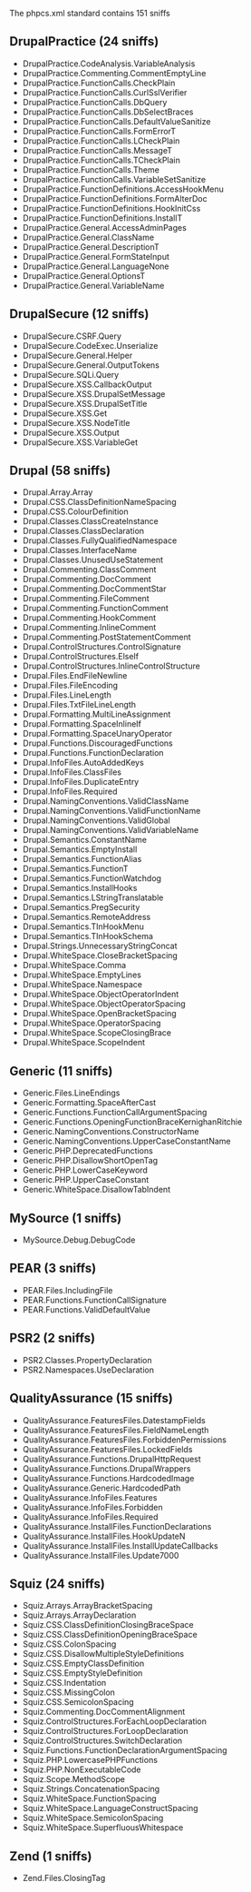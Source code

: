 The phpcs.xml standard contains 151 sniffs

DrupalPractice (24 sniffs)
--------------------------
* DrupalPractice.CodeAnalysis.VariableAnalysis
* DrupalPractice.Commenting.CommentEmptyLine
* DrupalPractice.FunctionCalls.CheckPlain
* DrupalPractice.FunctionCalls.CurlSslVerifier
* DrupalPractice.FunctionCalls.DbQuery
* DrupalPractice.FunctionCalls.DbSelectBraces
* DrupalPractice.FunctionCalls.DefaultValueSanitize
* DrupalPractice.FunctionCalls.FormErrorT
* DrupalPractice.FunctionCalls.LCheckPlain
* DrupalPractice.FunctionCalls.MessageT
* DrupalPractice.FunctionCalls.TCheckPlain
* DrupalPractice.FunctionCalls.Theme
* DrupalPractice.FunctionCalls.VariableSetSanitize
* DrupalPractice.FunctionDefinitions.AccessHookMenu
* DrupalPractice.FunctionDefinitions.FormAlterDoc
* DrupalPractice.FunctionDefinitions.HookInitCss
* DrupalPractice.FunctionDefinitions.InstallT
* DrupalPractice.General.AccessAdminPages
* DrupalPractice.General.ClassName
* DrupalPractice.General.DescriptionT
* DrupalPractice.General.FormStateInput
* DrupalPractice.General.LanguageNone
* DrupalPractice.General.OptionsT
* DrupalPractice.General.VariableName

DrupalSecure (12 sniffs)
------------------------
* DrupalSecure.CSRF.Query
* DrupalSecure.CodeExec.Unserialize
* DrupalSecure.General.Helper
* DrupalSecure.General.OutputTokens
* DrupalSecure.SQLi.Query
* DrupalSecure.XSS.CallbackOutput
* DrupalSecure.XSS.DrupalSetMessage
* DrupalSecure.XSS.DrupalSetTitle
* DrupalSecure.XSS.Get
* DrupalSecure.XSS.NodeTitle
* DrupalSecure.XSS.Output
* DrupalSecure.XSS.VariableGet

Drupal (58 sniffs)
------------------
* Drupal.Array.Array
* Drupal.CSS.ClassDefinitionNameSpacing
* Drupal.CSS.ColourDefinition
* Drupal.Classes.ClassCreateInstance
* Drupal.Classes.ClassDeclaration
* Drupal.Classes.FullyQualifiedNamespace
* Drupal.Classes.InterfaceName
* Drupal.Classes.UnusedUseStatement
* Drupal.Commenting.ClassComment
* Drupal.Commenting.DocComment
* Drupal.Commenting.DocCommentStar
* Drupal.Commenting.FileComment
* Drupal.Commenting.FunctionComment
* Drupal.Commenting.HookComment
* Drupal.Commenting.InlineComment
* Drupal.Commenting.PostStatementComment
* Drupal.ControlStructures.ControlSignature
* Drupal.ControlStructures.ElseIf
* Drupal.ControlStructures.InlineControlStructure
* Drupal.Files.EndFileNewline
* Drupal.Files.FileEncoding
* Drupal.Files.LineLength
* Drupal.Files.TxtFileLineLength
* Drupal.Formatting.MultiLineAssignment
* Drupal.Formatting.SpaceInlineIf
* Drupal.Formatting.SpaceUnaryOperator
* Drupal.Functions.DiscouragedFunctions
* Drupal.Functions.FunctionDeclaration
* Drupal.InfoFiles.AutoAddedKeys
* Drupal.InfoFiles.ClassFiles
* Drupal.InfoFiles.DuplicateEntry
* Drupal.InfoFiles.Required
* Drupal.NamingConventions.ValidClassName
* Drupal.NamingConventions.ValidFunctionName
* Drupal.NamingConventions.ValidGlobal
* Drupal.NamingConventions.ValidVariableName
* Drupal.Semantics.ConstantName
* Drupal.Semantics.EmptyInstall
* Drupal.Semantics.FunctionAlias
* Drupal.Semantics.FunctionT
* Drupal.Semantics.FunctionWatchdog
* Drupal.Semantics.InstallHooks
* Drupal.Semantics.LStringTranslatable
* Drupal.Semantics.PregSecurity
* Drupal.Semantics.RemoteAddress
* Drupal.Semantics.TInHookMenu
* Drupal.Semantics.TInHookSchema
* Drupal.Strings.UnnecessaryStringConcat
* Drupal.WhiteSpace.CloseBracketSpacing
* Drupal.WhiteSpace.Comma
* Drupal.WhiteSpace.EmptyLines
* Drupal.WhiteSpace.Namespace
* Drupal.WhiteSpace.ObjectOperatorIndent
* Drupal.WhiteSpace.ObjectOperatorSpacing
* Drupal.WhiteSpace.OpenBracketSpacing
* Drupal.WhiteSpace.OperatorSpacing
* Drupal.WhiteSpace.ScopeClosingBrace
* Drupal.WhiteSpace.ScopeIndent

Generic (11 sniffs)
-------------------
* Generic.Files.LineEndings
* Generic.Formatting.SpaceAfterCast
* Generic.Functions.FunctionCallArgumentSpacing
* Generic.Functions.OpeningFunctionBraceKernighanRitchie
* Generic.NamingConventions.ConstructorName
* Generic.NamingConventions.UpperCaseConstantName
* Generic.PHP.DeprecatedFunctions
* Generic.PHP.DisallowShortOpenTag
* Generic.PHP.LowerCaseKeyword
* Generic.PHP.UpperCaseConstant
* Generic.WhiteSpace.DisallowTabIndent

MySource (1 sniffs)
-------------------
* MySource.Debug.DebugCode

PEAR (3 sniffs)
---------------
* PEAR.Files.IncludingFile
* PEAR.Functions.FunctionCallSignature
* PEAR.Functions.ValidDefaultValue

PSR2 (2 sniffs)
---------------
* PSR2.Classes.PropertyDeclaration
* PSR2.Namespaces.UseDeclaration

QualityAssurance (15 sniffs)
----------------------------
* QualityAssurance.FeaturesFiles.DatestampFields
* QualityAssurance.FeaturesFiles.FieldNameLength
* QualityAssurance.FeaturesFiles.ForbiddenPermissions
* QualityAssurance.FeaturesFiles.LockedFields
* QualityAssurance.Functions.DrupalHttpRequest
* QualityAssurance.Functions.DrupalWrappers
* QualityAssurance.Functions.HardcodedImage
* QualityAssurance.Generic.HardcodedPath
* QualityAssurance.InfoFiles.Features
* QualityAssurance.InfoFiles.Forbidden
* QualityAssurance.InfoFiles.Required
* QualityAssurance.InstallFiles.FunctionDeclarations
* QualityAssurance.InstallFiles.HookUpdateN
* QualityAssurance.InstallFiles.InstallUpdateCallbacks
* QualityAssurance.InstallFiles.Update7000

Squiz (24 sniffs)
-----------------
* Squiz.Arrays.ArrayBracketSpacing
* Squiz.Arrays.ArrayDeclaration
* Squiz.CSS.ClassDefinitionClosingBraceSpace
* Squiz.CSS.ClassDefinitionOpeningBraceSpace
* Squiz.CSS.ColonSpacing
* Squiz.CSS.DisallowMultipleStyleDefinitions
* Squiz.CSS.EmptyClassDefinition
* Squiz.CSS.EmptyStyleDefinition
* Squiz.CSS.Indentation
* Squiz.CSS.MissingColon
* Squiz.CSS.SemicolonSpacing
* Squiz.Commenting.DocCommentAlignment
* Squiz.ControlStructures.ForEachLoopDeclaration
* Squiz.ControlStructures.ForLoopDeclaration
* Squiz.ControlStructures.SwitchDeclaration
* Squiz.Functions.FunctionDeclarationArgumentSpacing
* Squiz.PHP.LowercasePHPFunctions
* Squiz.PHP.NonExecutableCode
* Squiz.Scope.MethodScope
* Squiz.Strings.ConcatenationSpacing
* Squiz.WhiteSpace.FunctionSpacing
* Squiz.WhiteSpace.LanguageConstructSpacing
* Squiz.WhiteSpace.SemicolonSpacing
* Squiz.WhiteSpace.SuperfluousWhitespace

Zend (1 sniffs)
---------------
* Zend.Files.ClosingTag

